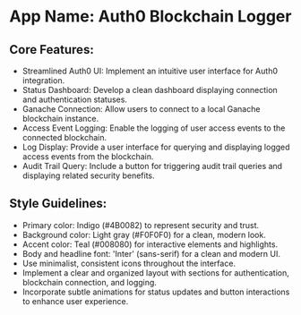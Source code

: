 # **App Name**: Auth0 Blockchain Logger

## Core Features:

- Streamlined Auth0 UI: Implement an intuitive user interface for Auth0 integration.
- Status Dashboard: Develop a clean dashboard displaying connection and authentication statuses.
- Ganache Connection: Allow users to connect to a local Ganache blockchain instance.
- Access Event Logging: Enable the logging of user access events to the connected blockchain.
- Log Display: Provide a user interface for querying and displaying logged access events from the blockchain.
- Audit Trail Query: Include a button for triggering audit trail queries and displaying related security benefits.

## Style Guidelines:

- Primary color: Indigo (#4B0082) to represent security and trust.
- Background color: Light gray (#F0F0F0) for a clean, modern look.
- Accent color: Teal (#008080) for interactive elements and highlights.
- Body and headline font: 'Inter' (sans-serif) for a clean and modern UI.
- Use minimalist, consistent icons throughout the interface.
- Implement a clear and organized layout with sections for authentication, blockchain connection, and logging.
- Incorporate subtle animations for status updates and button interactions to enhance user experience.